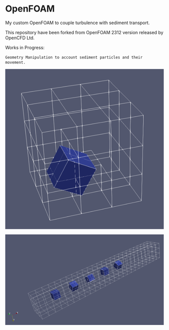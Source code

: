 # OpenFOAM
My custom OpenFOAM to couple turbulence with sediment transport.

This repository have been forked from OpenFOAM 2312 version released by OpenCFD Ltd.

Works in Progress:

    Geometry Manipulation to account sediment particles and their movement.

![Modelling sediment particle inside Flow Domain](tutorials/Bashyal/cubeInsideMesh.png)

![Multiple Sediment Particles inside Flow Domain](tutorials/Bashyal/multipleAggregates.png)
